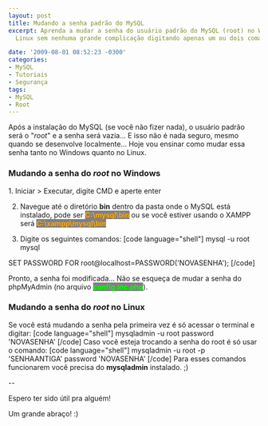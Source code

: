 ```yaml
---
layout: post
title: Mudando a senha padrão do MySQL
excerpt: Aprenda a mudar a senha do usuário padrão do MySQL (root) no Windows e no
  Linux sem nenhuma grande complicação digitando apenas um ou dois comandos!

date: '2009-08-01 08:52:23 -0300'
categories:
- MySQL
- Tutoriais
- Segurança
tags:
- MySQL
- Root
---
```

Após a instalação do MySQL (se você não fizer nada), o usuário padrão será o "<em>root</em>" e a senha será vazia... E isso não é nada seguro, mesmo quando se desenvolve localmente... Hoje vou ensinar como mudar essa senha tanto no Windows quanto no Linux.

<h3>Mudando a senha do <em>root</em> no Windows</h3>
1. Iniciar > Executar, digite CMD e aperte enter

2. Navegue até o diretório <strong>bin</strong> dentro da pasta onde o MySQL está instalado, pode ser <strong style="background: gray; color: orange">C:\mysql\bin</strong> ou se você estiver usando o XAMPP será <strong style="background: gray; color: orange">C:\xampp\mysql\bin</strong>

3. Digite os seguintes comandos:
[code language="shell"]
mysql -u root mysql

SET PASSWORD FOR root@localhost=PASSWORD('NOVASENHA');
[/code]

Pronto, a senha foi modificada... Não se esqueça de mudar a senha do phpMyAdmin (no arquivo <strong style="background: gray; color: lime">config.inc.php</strong>).



<h3>Mudando a senha do <em>root</em> no Linux</h3>
Se você está mudando a senha pela primeira vez é só acessar o terminal e digitar:
[code language="shell"]
mysqladmin -u root password 'NOVASENHA'
[/code]
Caso você esteja trocando a senha do root é só usar o comando:
[code language="shell"]
mysqladmin -u root -p 'SENHAANTIGA' password 'NOVASENHA'
[/code]
Para esses comandos funcionarem você precisa do <strong>mysqladmin</strong> instalado. ;)

--

Espero ter sido útil pra alguém!

Um grande abraço! :)

